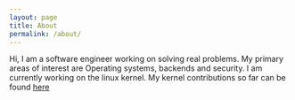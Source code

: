 ```yaml
---
layout: page
title: About
permalink: /about/
---
```


<!-- This is the base Jekyll theme. You can find out more info about customizing your Jekyll theme, as well as basic Jekyll usage documentation at [jekyllrb.com](https://jekyllrb.com/)

You can find the source code for Minima at GitHub:
[jekyll][jekyll-organization] /
[minima](https://github.com/jekyll/minima)

You can find the source code for Jekyll at GitHub:
[jekyll][jekyll-organization] /
[jekyll](https://github.com/jekyll/jekyll) -->

Hi, I am a software engineer working on solving real problems. My primary areas of interest are Operating systems, backends and security. I am currently working on the linux kernel. My kernel contributions so far can be found [here](https://git.kernel.org/pub/scm/linux/kernel/git/next/linux-next.git/log/?qt=grep&q=menghani)



